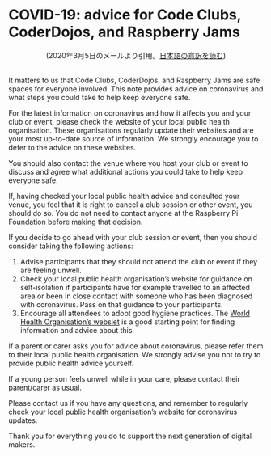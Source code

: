 # COVID-19: advice for Code Clubs, CoderDojos, and Raspberry Jams
<center>(2020年3月5日のメールより引用。<a href="covid-19">日本語の意訳を読む</a>)</center>
<br/>

It matters to us that Code Clubs, CoderDojos, and Raspberry Jams are safe spaces for everyone involved. This note provides advice on coronavirus and what steps you could take to help keep everyone safe. 

For the latest information on coronavirus and how it affects you and your club or event, please check the website of your local public health organisation. These organisations regularly update their websites and are your most up-to-date source of information. We strongly encourage you to defer to the advice on these websites. 

You should also contact the venue where you host your club or event to discuss and agree what additional actions you could take to help keep everyone safe. 

If, having checked your local public health advice and consulted your venue, you feel that it is right to cancel a club session or other event, you should do so. You do not need to contact anyone at the Raspberry Pi Foundation before making that decision.

If you decide to go ahead with your club session or event, then you should consider taking the following actions:

1. Advise participants that they should not attend the club or event if they are feeling unwell.
2. Check your local public health organisation’s website for guidance on self-isolation if participants have for example travelled to an affected area or been in close contact with someone who has been diagnosed with coronavirus. Pass on that guidance to your participants.
3. Encourage all attendees to adopt good hygiene practices. The [World Health Organisation’s websiet](https://www.who.int/emergencies/diseases/novel-coronavirus-2019/advice-for-public) is a good starting point for finding information and advice about this.
 
If a parent or carer asks you for advice about coronavirus, please refer them to their local public health organisation. We strongly advise you not to try to provide public health advice yourself.

If a young person feels unwell while in your care, please contact their parent/carer as usual. 

Please contact us if you have any questions, and remember to regularly check your local public health organisation’s website for coronavirus updates.

Thank you for everything you do to support the next generation of digital makers.
